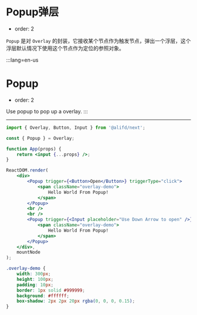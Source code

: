 # Popup弹层

-   order: 2

`Popup` 是对 `Overlay` 的封装，它接收某个节点作为触发节点，弹出一个浮层，这个浮层默认情况下使用这个节点作为定位的参照对象。

:::lang=en-us

# Popup

-   order: 2

Use popup to pop up a overlay.
:::

---

````jsx
import { Overlay, Button, Input } from '@alifd/next';

const { Popup } = Overlay;

function App(props) {
    return <input {...props} />;
}

ReactDOM.render(
    <div>
        <Popup trigger={<Button>Open</Button>} triggerType="click">
            <span className="overlay-demo">
                Hello World From Popup!
            </span>
        </Popup>
        <br />
        <br />
        <Popup trigger={<Input placeholder="Use Down Arrow to open" />} triggerType="click" triggerClickKeycode={40}>
            <span className="overlay-demo">
                Hello World From Popup!
            </span>
        </Popup>
    </div>,
    mountNode
);
````

```css
.overlay-demo {
    width: 300px;
    height: 100px;
    padding: 10px;
    border: 1px solid #999999;
    background: #ffffff;
    box-shadow: 2px 2px 20px rgba(0, 0, 0, 0.15);
}
```
